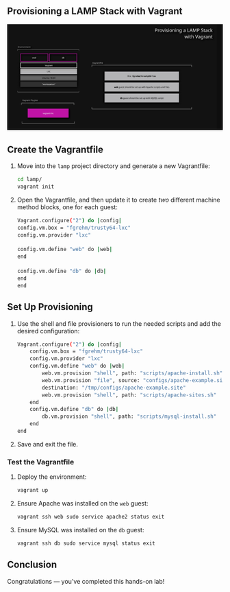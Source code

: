 ## Provisioning a LAMP Stack with Vagrant
![lamp](../images/lamp.jpg)

## Create the Vagrantfile
1. Move into the `lamp` project directory and generate a new Vagrantfile:
    ```bash
    cd lamp/
    vagrant init
    ```
2. Open the Vagrantfile, and then update it to create _two_ different machine method blocks, one for each guest:
    ```bash
    Vagrant.configure("2") do |config|
    config.vm.box = "fgrehm/trusty64-lxc"
    config.vm.provider "lxc"

    config.vm.define "web" do |web|
    end

    config.vm.define "db" do |db|
    end
    end
    ```

## Set Up Provisioning

1. Use the shell and file provisioners to run the needed scripts and add the desired configuration:

    ```bash
    Vagrant.configure("2") do |config|
        config.vm.box = "fgrehm/trusty64-lxc"
        config.vm.provider "lxc"
        config.vm.define "web" do |web|
            web.vm.provision "shell", path: "scripts/apache-install.sh"
            web.vm.provision "file", source: "configs/apache-example.site",
            destination: "/tmp/configs/apache-example.site"
            web.vm.provision "shell", path: "scripts/apache-sites.sh"
        end
        config.vm.define "db" do |db|
            db.vm.provision "shell", path: "scripts/mysql-install.sh"
        end
    end
2. Save and exit the file.

### Test the Vagrantfile

1. Deploy the environment:
    ```bash
    vagrant up
    ```
2. Ensure Apache was installed on the `web` guest:
    ```bash
    vagrant ssh web sudo service apache2 status exit
    ```

3. Ensure MySQL was installed on the `db` guest:
    ```bash
    vagrant ssh db sudo service mysql status exit
    ```


## Conclusion

Congratulations — you've completed this hands-on lab!